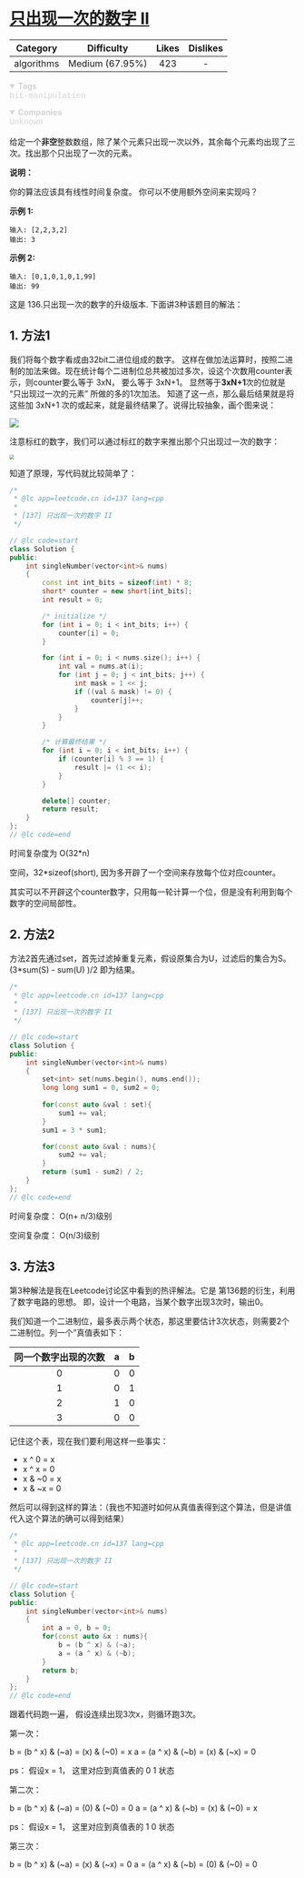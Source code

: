 # [只出现一次的数字 II](https://leetcode-cn.com/problems/single-number-ii/description/)

|  Category  |   Difficulty    | Likes | Dislikes |
| :--------: | :-------------: | :---: | :------: |
| algorithms | Medium (67.95%) |  423  |    -     |

<details open="" style="color: rgb(212, 212, 212); font-family: -apple-system, BlinkMacSystemFont, &quot;Segoe WPC&quot;, &quot;Segoe UI&quot;, system-ui, Ubuntu, &quot;Droid Sans&quot;, sans-serif, &quot;Microsoft Yahei UI&quot;; font-size: 14px; font-style: normal; font-variant-ligatures: normal; font-variant-caps: normal; font-weight: 400; letter-spacing: normal; orphans: 2; text-align: start; text-indent: 0px; text-transform: none; white-space: normal; widows: 2; word-spacing: 0px; -webkit-text-stroke-width: 0px; text-decoration-style: initial; text-decoration-color: initial;"><summary><strong>Tags</strong></summary><p style="margin-top: 0px; margin-bottom: 0.7em;"><a href="https://leetcode.com/tag/bit-manipulation" title="https://leetcode.com/tag/bit-manipulation" style="color: var(--vscode-textLink-foreground); text-decoration: none;"><code style="color: var(--vscode-textPreformat-foreground); font-family: var(--vscode-editor-font-family, &quot;SF Mono&quot;, Monaco, Menlo, Consolas, &quot;Ubuntu Mono&quot;, &quot;Liberation Mono&quot;, &quot;DejaVu Sans Mono&quot;, &quot;Courier New&quot;, monospace); font-size: 1em; line-height: 1.357em; white-space: pre-wrap;">bit-manipulation</code></a></p></details>

<details open="" style="color: rgb(212, 212, 212); font-family: -apple-system, BlinkMacSystemFont, &quot;Segoe WPC&quot;, &quot;Segoe UI&quot;, system-ui, Ubuntu, &quot;Droid Sans&quot;, sans-serif, &quot;Microsoft Yahei UI&quot;; font-size: 14px; font-style: normal; font-variant-ligatures: normal; font-variant-caps: normal; font-weight: 400; letter-spacing: normal; orphans: 2; text-align: start; text-indent: 0px; text-transform: none; white-space: normal; widows: 2; word-spacing: 0px; -webkit-text-stroke-width: 0px; text-decoration-style: initial; text-decoration-color: initial;"><summary><strong>Companies</strong></summary><p style="margin-top: 0px; margin-bottom: 0.7em;"><code style="color: var(--vscode-textPreformat-foreground); font-family: var(--vscode-editor-font-family, &quot;SF Mono&quot;, Monaco, Menlo, Consolas, &quot;Ubuntu Mono&quot;, &quot;Liberation Mono&quot;, &quot;DejaVu Sans Mono&quot;, &quot;Courier New&quot;, monospace); font-size: 1em; line-height: 1.357em; white-space: pre-wrap;">Unknown</code></p></details>

给定一个**非空**整数数组，除了某个元素只出现一次以外，其余每个元素均出现了三次。找出那个只出现了一次的元素。

**说明：**

你的算法应该具有线性时间复杂度。 你可以不使用额外空间来实现吗？

**示例 1:**

```
输入: [2,2,3,2]
输出: 3
```

**示例 2:**

```
输入: [0,1,0,1,0,1,99]
输出: 99
```

这是 136.只出现一次的数字的升级版本.  下面讲3种该题目的解法：

## 1. 方法1

我们将每个数字看成由32bit二进位组成的数字。 这样在做加法运算时，按照二进制的加法来做。现在统计每个二进制位总共被加过多次，设这个次数用counter表示，则counter要么等于 3xN， 要么等于 3xN+1。 显然等于**3xN+1**次的位就是 “只出现过一次的元素” 所做的多的1次加法。 知道了这一点，那么最后结果就是将这些加 3xN+1 次的或起来，就是最终结果了。说得比较抽象，画个图来说：

![](https://cdn.jsdelivr.net/gh/ravenxrz/PicBed/img/绘图文件-137.png)

注意标红的数字，我们可以通过标红的数字来推出那个只出现过一次的数字：

<img src="https://cdn.jsdelivr.net/gh/ravenxrz/PicBed/img/绘图文件-第 2 页.png" style="zoom:50%;" />

知道了原理，写代码就比较简单了：

```c++
/*
 * @lc app=leetcode.cn id=137 lang=cpp
 *
 * [137] 只出现一次的数字 II
 */

// @lc code=start
class Solution {
public:
    int singleNumber(vector<int>& nums)
    {
        const int int_bits = sizeof(int) * 8;
        short* counter = new short[int_bits];
        int result = 0;

        /* initialize */
        for (int i = 0; i < int_bits; i++) {
            counter[i] = 0;
        }

        for (int i = 0; i < nums.size(); i++) {
            int val = nums.at(i);
            for (int j = 0; j < int_bits; j++) {
                int mask = 1 << j;
                if ((val & mask) != 0) {
                    counter[j]++;
                }
            }
        }

        /* 计算最终结果 */
        for (int i = 0; i < int_bits; i++) {
            if (counter[i] % 3 == 1) {
                result |= (1 << i);
            }
        }

        delete[] counter;
        return result;
    }
};
// @lc code=end

```

时间复杂度为 O(32*n)

空间，32*sizeof(short), 因为多开辟了一个空间来存放每个位对应counter。

其实可以不开辟这个counter数字，只用每一轮计算一个位，但是没有利用到每个数字的空间局部性。

## 2. 方法2

方法2首先通过set，首先过滤掉重复元素，假设原集合为U，过滤后的集合为S。(3*sum(S) - sum(U) )/2 即为结果。

```c++
/*
 * @lc app=leetcode.cn id=137 lang=cpp
 *
 * [137] 只出现一次的数字 II
 */

// @lc code=start
class Solution {
public:
    int singleNumber(vector<int>& nums)
    {
        set<int> set(nums.begin(), nums.end());
        long long sum1 = 0, sum2 = 0;
        
        for(const auto &val : set){
            sum1 += val;
        }
        sum1 = 3 * sum1;

        for(const auto &val : nums){
            sum2 += val;
        }
        return (sum1 - sum2) / 2;
    }
};
// @lc code=end

```

时间复杂度： O(n+ n/3)级别

空间复杂度： O(n/3)级别

## 3. 方法3

第3种解法是我在Leetcode讨论区中看到的热评解法。它是 第136题的衍生，利用了数字电路的思想。 即，设计一个电路，当某个数字出现3次时，输出0。

我们知道一个二进制位，最多表示两个状态，那这里要估计3次状态，则需要2个二进制位。列一个”真值表如下：



| 同一个数字出现的次数 |  a   |  b   |
| :--------------: | :--: | :--: |
|          0           |  0   |  0   |
|          1           |  0   |  1   |
|          2           |  1   |  0   |
|          3           |  0   |  0   |



记住这个表，现在我们要利用这样一些事实：

- x ^ 0 = x
- x ^ x = 0
- x & ~0 = x
- x & ~x = 0

然后可以得到这样的算法：（我也不知道时如何从真值表得到这个算法，但是讲值代入这个算法的确可以得到结果）

```c++
/*
 * @lc app=leetcode.cn id=137 lang=cpp
 *
 * [137] 只出现一次的数字 II
 */

// @lc code=start
class Solution {
public:
    int singleNumber(vector<int>& nums)
    {
        int a = 0, b = 0;
        for(const auto &x : nums){
            b = (b ^ x) & (~a);
            a = (a ^ x) & (~b);
        }
        return b;
    }
};
// @lc code=end

```

跟着代码跑一遍， 假设连续出现3次x，则循环跑3次。

第一次：

b = (b ^ x) & (~a) = (x) & (~0) = x
a = (a ^ x) & (~b) = (x) & (~x) = 0

ps： 假设x = 1， 这里对应到真值表的 0 1 状态

第二次：

b = (b ^ x) & (~a) = (0) & (~0) = 0
a = (a ^ x) & (~b) = (x) & (~0) = x

ps： 假设x = 1， 这里对应到真值表的 1 0 状态

第三次：

b = (b ^ x) & (~a) = (x) & (~x) = 0
a = (a ^ x) & (~b) = (0) & (~0) = 0

